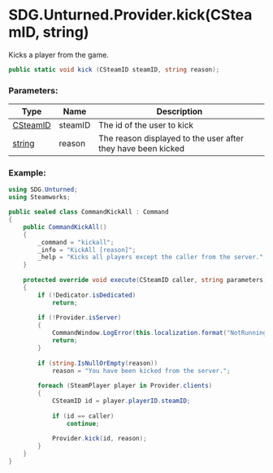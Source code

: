 # SDG.Unturned.Provider.kick(CSteamID, string)

Kicks a player from the game.

```C#
public static void kick (CSteamID steamID, string reason);
```

### Parameters:

Type | Name | Description
------------ | ------------- | -------------
[CSteamID](scripting/steamworks/csteamid) | steamID | The id of the user to kick
[string](https://docs.microsoft.com/en-us/dotnet/api/system.string?view=netframework-3.5) | reason | The reason displayed to the user after they have been kicked

### Example:

```C#
using SDG.Unturned;
using Steamworks;

public sealed class CommandKickAll : Command
{
	public CommandKickAll()
	{
		_command = "kickall";
		_info = "KickAll [reason]";
		_help = "Kicks all players except the caller from the server.";
	}
	
	protected override void execute(CSteamID caller, string parameters)
	{
		if (!Dedicator.isDedicated)
			return;
		
		if (!Provider.isServer)
		{
			CommandWindow.LogError(this.localization.format("NotRunningErrorText"));
			return;
		}
		
		if (string.IsNullOrEmpty(reason))
			reason = "You have been kicked from the server.";
		
		foreach (SteamPlayer player in Provider.clients)
		{
			CSteamID id = player.playerID.steamID;
			
			if (id == caller)
				continue;
				
			Provider.kick(id, reason);
		}
	}
}
```
